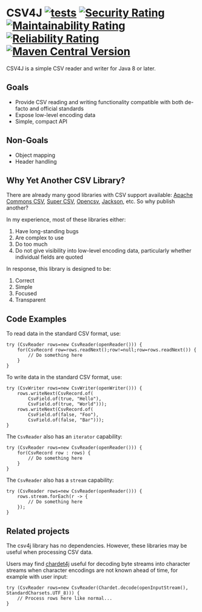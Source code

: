 # CSV4J [![tests](https://github.com/sigpwned/csv4j/actions/workflows/tests.yml/badge.svg)](https://github.com/sigpwned/csv4j/actions/workflows/tests.yml) [![Security Rating](https://sonarcloud.io/api/project_badges/measure?project=sigpwned_csv4j&metric=security_rating)](https://sonarcloud.io/summary/new_code?id=sigpwned_csv4j) [![Maintainability Rating](https://sonarcloud.io/api/project_badges/measure?project=sigpwned_csv4j&metric=sqale_rating)](https://sonarcloud.io/summary/new_code?id=sigpwned_csv4j) [![Reliability Rating](https://sonarcloud.io/api/project_badges/measure?project=sigpwned_csv4j&metric=reliability_rating)](https://sonarcloud.io/summary/new_code?id=sigpwned_csv4j) [![Maven Central Version](https://badgen.net/maven/v/maven-central/com.sigpwned/csv4j)](https://search.maven.org/artifact/com.sigpwned/csv4j)

CSV4J is a simple CSV reader and writer for Java 8 or later.

## Goals

* Provide CSV reading and writing functionality compatible with both de-facto and official standards
* Expose low-level encoding data
* Simple, compact API

## Non-Goals

* Object mapping
* Header handling

## Why Yet Another CSV Library?

There are already many good libraries with CSV support available: [Apache Commons CSV](https://commons.apache.org/proper/commons-csv/), [Super CSV](http://super-csv.github.io/super-csv/), [Opencsv](https://opencsv.sourceforge.net/), [Jackson](https://github.com/FasterXML/jackson-dataformats-text/tree/master/csv), etc. So why publish another?

In my experience, most of these libraries either:

1. Have long-standing bugs
2. Are complex to use
3. Do too much
4. Do not give visibility into low-level encoding data, particularly whether individual fields are quoted

In response, this library is designed to be:

1. Correct
2. Simple
3. Focused
4. Transparent

## Code Examples

To read data in the standard CSV format, use:

    try (CsvReader rows=new CsvReader(openReader())) {
        for(CsvRecord row=rows.readNext();row!=null;row=rows.readNext()) {
            // Do something here
        }
    }

To write data in the standard CSV format, use:

    try (CsvWriter rows=new CsvWriter(openWriter())) {
        rows.writeNext(CsvRecord.of(
            CsvField.of(true, "Hello"),
            CsvField.of(true, "World")));
        rows.writeNext(CsvRecord.of(
            CsvField.of(false, "Foo"),
            CsvField.of(false, "Bar")));
    }

The `CsvReader` also has an `iterator` capability:

    try (CsvReader rows=new CsvReader(openReader())) {
        for(CsvRecord row : rows) {
            // Do something here
        }
    }

The `CsvReader` also has a `stream` capability:

    try (CsvReader rows=new CsvReader(openReader())) {
        rows.stream.forEach(r -> {
            // Do something here
        });
    }

## Related projects

The csv4j library has no dependencies. However, these libraries may be useful when processing CSV data.

Users may find [chardet4j](https://github.com/sigpwned/chardet4j) useful for decoding byte streams into character streams when character encodings are not known ahead of time, for example with user input:

    try (CsvReader rows=new CsvReader(Chardet.decode(openInputStream(), StandardCharsets.UTF_8))) {
        // Process rows here like normal...
    }
